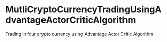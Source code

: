 # MutliCryptoCurrencyTradingUsingAdvantageActorCriticAlgorithm
Trading in four crypto currency using Advantage Actor Critic Algorithm
